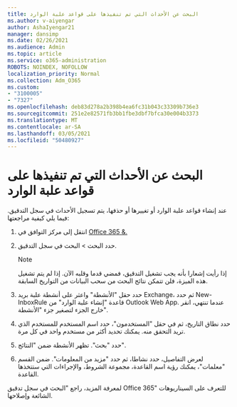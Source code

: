```yaml
---
title: البحث عن الأحداث التي تم تنفيذها على قواعد علبة الوارد
ms.author: v-aiyengar
author: AshaIyengar21
manager: dansimp
ms.date: 02/26/2021
ms.audience: Admin
ms.topic: article
ms.service: o365-administration
ROBOTS: NOINDEX, NOFOLLOW
localization_priority: Normal
ms.collection: Adm_O365
ms.custom:
- "3100005"
- "7327"
ms.openlocfilehash: deb83d278a2b398b4ea6fc31b043c33309b736e3
ms.sourcegitcommit: 251e2e82571fb3bb1fbe3dbf7bfca30e004b3373
ms.translationtype: MT
ms.contentlocale: ar-SA
ms.lasthandoff: 03/05/2021
ms.locfileid: "50480927"
---
```

# <a name="find-events-performed-on-inbox-rules"></a>البحث عن الأحداث التي تم تنفيذها على قواعد علبة الوارد

عند إنشاء قواعد علبة الوارد أو تغييرها أو حذفها، يتم تسجيل الأحداث في سجل التدقيق. فيما يلي كيفية مراجعتها:

1. انتقل إلى مركز التوافق في [Office 365 &.](https://go.microsoft.com/fwlink/p/?linkid=2077143)
1. حدد البحث > البحث في سجل التدقيق.

    > [!NOTE]
    > إذا رأيت إشعارا بأنه يجب تشغيل التدقيق، فمضي قدما وقلبه الآن. إذا لم يتم تشغيل هذه الميزة، فلن تتمكن نتائج البحث من سحب البيانات من التواريخ السابقة.
1. حدد حقل "الأنشطة" واعثر على أنشطة علبة بريد Exchange، ثم حدد New-InboxRule قاعدة "إنشاء علبة الوارد" من Outlook Web App. عندما تنتهي، انقر خارج الجزء لتصغير جزء "الأنشطة".
1. حدد نطاق التاريخ، ثم في حقل "المستخدمون"، حدد اسم المستخدم للمستخدم الذي تريد التحقق منه. يمكنك تحديد أكثر من مستخدم واحد في كل مرة.
1. حدد "بحث". تظهر الأنشطة ضمن "النتائج".
1. لعرض التفاصيل، حدد نشاطا، ثم حدد "مزيد من المعلومات". ضمن القسم "معلمات"، يمكنك رؤية اسم القاعدة، مجموعة الشروط، والإجراءات التي ستتخذها القاعدة.

لمعرفة المزيد، راجع "البحث في سجل تدقيق Office 365" للتعرف على السيناريوهات الشائعة وإصلاحها.